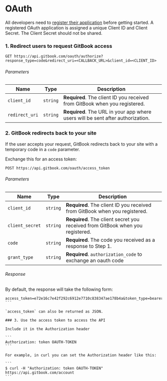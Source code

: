 # OAuth

All developers need to [register their application](https://www.gitbook.com/settings/developers) before getting started. A registered OAuth application is assigned a unique Client ID and Client Secret. The Client Secret should not be shared.

### 1. Redirect users to request GitBook access

```
GET https://api.gitbook.com/oauth/authorize?response_type=code&redirect_uri=<CALLBACK_URL>&client_id=<CLIENT_ID>
```


###### Parameters

| Name | Type | Description |
| -- | -- | -- |
| `client_id` | `string` | **Required**. The client ID you received from GitBook when you registered. |
| `redirect_uri` | `string` | **Required**. The URL in your app where users will be sent after authorization.  |


### 2. GitBook redirects back to your site

If the user accepts your request, GitBook redirects back to your site with a temporary code in a `code` parameter.

Exchange this for an access token:

```
POST https://api.gitbook.com/oauth/access_token
```

###### Parameters

| Name | Type | Description |
| -- | -- | -- |
| `client_id` | `string` | **Required**. The client ID you received from GitBook when you registered. |
| `client_secret` | `string` | **Required**. The client secret you received from GitBook when you registered. |
| `code` | `string` | **Required**. The code you received as a response to Step 1. |
| `grant_type` | `string` | **Required**. `authorization_code` to exchange an oauth code |

###### Response

By default, the response will take the following form:

````
access_token=e72e16c7e42f292c6912e7710c838347ae178b4a&token_type=bearer
```

`access_token` can also be returned as JSON.

### 3. Use the access token to access the API

Include it in the Authorization header

```
Authorization: token OAUTH-TOKEN
```

For example, in curl you can set the Authorization header like this:

```
$ curl -H "Authorization: token OAUTH-TOKEN" https://api.gitbook.com/account
```